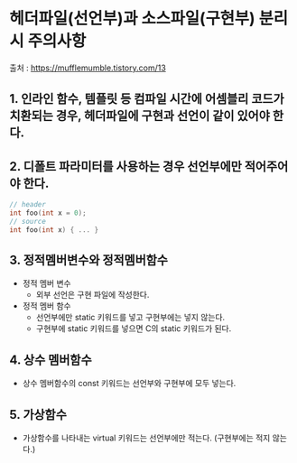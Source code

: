 # 헤더파일(선언부)과 소스파일(구현부) 분리시 주의사항
출처 : https://mufflemumble.tistory.com/13

## 1. 인라인 함수, 템플릿 등 컴파일 시간에 어셈블리 코드가 치환되는 경우, 헤더파일에 구현과 선언이 같이 있어야 한다.

## 2. 디폴트 파라미터를 사용하는 경우 선언부에만 적어주어야 한다.
```cpp
// header
int foo(int x = 0);
// source
int foo(int x) { ... }
```

## 3. 정적멤버변수와 정적멤버함수
  - 정적 멤버 변수
    - 외부 선언은 구현 파일에 작성한다.
  - 정적 멤버 함수
    - 선언부에만 static 키워드를 넣고 구현부에는 넣지 않는다.
    - 구현부에 static 키워드를 넣으면 C의 static 키워드가 된다.

## 4. 상수 멤버함수
  - 상수 멤버함수의 const 키워드는 선언부와 구현부에 모두 넣는다.
  
## 5. 가상함수
  - 가상함수를 나타내는 virtual 키워드는 선언부에만 적는다. (구현부에는 적지 않는다.)
